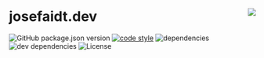 <h1>josefaidt.dev <a href='https://app.netlify.com/sites/gallant-easley-3de8ba/deploys'><img align="right" src='https://api.netlify.com/api/v1/badges/d58ac795-8767-433a-bf66-31558d459980/deploy-status'/></a>
</h1>

![GitHub package.json version](https://img.shields.io/github/package-json/v/josefaidt/josefaidt.github.io?color=%23c6797e&style=flat-square)
[![code style](https://img.shields.io/badge/code%20style-standard-brightgreen.svg?style=flat-square)](http://standardjs.com)
![dependencies](https://img.shields.io/david/josefaidt/josefaidt.github.io.svg?style=flat-square)
![dev dependencies](https://img.shields.io/david/dev/josefaidt/josefaidt.github.io.svg?style=flat-square)
![License](https://img.shields.io/github/license/josefaidt/josefaidt.github.io.svg?style=flat-square)
